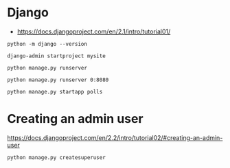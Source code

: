 # Django

* https://docs.djangoproject.com/en/2.1/intro/tutorial01/


```
python -m django --version
```

```
django-admin startproject mysite
```

```
python manage.py runserver
```

```
python manage.py runserver 0:8080
```

```
python manage.py startapp polls
```


# Creating an admin user #

https://docs.djangoproject.com/en/2.2/intro/tutorial02/#creating-an-admin-user

```
python manage.py createsuperuser
```

